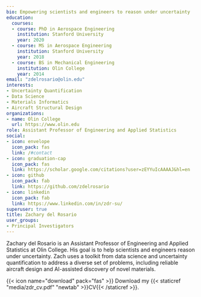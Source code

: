 ```yaml
---
bio: Empowering scientists and engineers to reason under uncertainty
education:
  courses:
  - course: PhD in Aerospace Engineering
    institution: Stanford University
    year: 2020
  - course: MS in Aerospace Engineering
    institution: Stanford University
    year: 2018
  - course: BS in Mechanical Engineering
    institution: Olin College
    year: 2014
email: "zdelrosario@olin.edu"
interests:
- Uncertainty Quantification
- Data Science
- Materials Informatics
- Aircraft Structural Design
organizations:
- name: Olin College
  url: https://www.olin.edu
role: Assistant Professor of Engineering and Applied Statistics
social:
- icon: envelope
  icon_pack: fas
  link: /#contact
- icon: graduation-cap
  icon_pack: fas
  link: https://scholar.google.com/citations?user=zEYYuIcAAAAJ&hl=en
- icon: github
  icon_pack: fab
  link: https://github.com/zdelrosario
- icon: linkedin
  icon_pack: fab
  link: https://www.linkedin.com/in/zdr-su/
superuser: true
title: Zachary del Rosario
user_groups:
- Principal Investigators
---
```


Zachary del Rosario is an Assistant Professor of Engineering and Applied Statistics at Olin College. His goal is to help scientists and engineers reason under uncertainty. Zach uses a toolkit from data science and uncertainty quantification to address a diverse set of problems, including reliable aircraft design and AI-assisted discovery of novel materials.

{{< icon name="download" pack="fas" >}} Download my {{< staticref "media/zdr_cv.pdf" "newtab" >}}CV{{< /staticref >}}.
